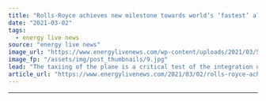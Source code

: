 ```yaml
---
title: "Rolls-Royce achieves new milestone towards world’s ‘fastest’ all-electric aircraft"
date: "2021-03-02"
tags: 
  - energy live news
source: "energy live news"
image_url: "https://www.energylivenews.com/wp-content/uploads/2021/03/50971852458_0731944ed9_c.jpg"
image_fp: "/assets/img/post_thumbnails/9.jpg"
lead: "The taxiing of the plane is a critical test of the integration of the aircraft’s propulsion system, ahead of actual flight-testing, which has been planned for the Spring"
article_url: "https://www.energylivenews.com/2021/03/02/rolls-royce-achieves-new-milestone-towards-worlds-fastest-all-electric-aircraft/"
---
```


---
